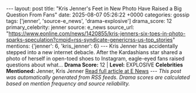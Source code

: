 --- layout: post title: "Kris Jenner's Feet in New Photo Have Raised a Big Question From Fans" date: 2025-08-07 05:26:22 +0000 categories: gossip tags: ['jenner', 'source-e_news', 'drama-explosive'] drama_score: 12 primary_celebrity: jenner source: e_news source_url: "https://www.eonline.com/news/1420855/kris-jenners-six-toes-in-photo-sparks-speculation?cmpid=rss-syndicate-genericrss-us-top_stories" mentions: {'jenner': 6, 'kris_jenner': 6} --- Kris Jenner has accidentally stepped into a new internet debacle. After the Kardashians star shared a photo of herself in open-toed shoes to Instagram, eagle-eyed fans raised questions about what... **Drama Score:** 12 | **Level:** EXPLOSIVE **Celebrities Mentioned:** Jenner, Kris Jenner [Read full article at E News](https://www.eonline.com/news/1420855/kris-jenners-six-toes-in-photo-sparks-speculation?cmpid=rss-syndicate-genericrss-us-top_stories) --- *This post was automatically generated from RSS feeds. Drama scores are calculated based on mention frequency and source reliability.*